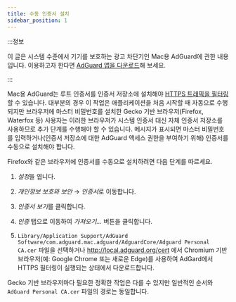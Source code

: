 ```yaml
---
title: 수동 인증서 설치
sidebar_position: 1
---
```


:::정보

이 글은 시스템 수준에서 기기를 보호하는 광고 차단기인 Mac용 AdGuard에 관한 내용입니다. 이용하고자 한다면 [AdGuard 앱을 다운로드](https://agrd.io/download-kb-adblock)해 보세요.

:::

Mac용 AdGuard는 루트 인증서를 인증서 저장소에 설치해야 [HTTPS 트래픽을 필터링](/general/https-filtering/what-is-https-filtering)할 수 있습니다. 대부분의 경우 이 작업은 애플리케이션을 처음 시작할 때 자동으로 수행되지만 브라우저에 마스터 비밀번호를 설치한 Gecko 기반 브라우저(Firefox, Waterfox 등) 사용자는 이러한 브라우저가 시스템 인증서 대신 자체 인증서 저장소를 사용하므로 추가 단계를 수행해야 할 수 있습니다. 메시지가 표시되면 마스터 비밀번호를 입력하거나(인증서 저장소에 대한 AdGuard 액세스 권한을 부여하기 위해) 인증서를 수동으로 설치해야 합니다.

Firefox와 같은 브라우저에 인증서를 수동으로 설치하려면 다음 단계를 따르세요.

  1. *설정*을 엽니다.

  2. *개인정보 보호와 보안* → *인증서*로 이동합니다.

  3. *인증서 보기*를 클릭합니다.

  4. *인증* 탭으로 이동하여 *가져오기...* 버튼을 클릭합니다.

  5. `Library/Application Support/AdGuard Software/com.adguard.mac.adguard/AdguardCore/Adguard Personal CA.cer` 파일을 선택하거나 http://local.adguard.org/cert 에서 Chromium 기반 브라우저(예: Google Chrome 또는 새로운 Edge)를 사용하여 AdGard에서 HTTPS 필터링이 실행되는 상태에서 다운로드합니다.

Gecko 기반 브라우저마다 필요한 정확한 작업은 다를 수 있지만 일반적인 순서와 `AdGuard Personal CA.cer` 파일의 경로는 동일합니다.
